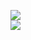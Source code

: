 [![](https://img.shields.io/badge/Made%20With-Github%20Spray-lightgrey.svg?style=for-the-badge&logo=github)](https://github.com/Annihil/github-spray#32557)  
[![](https://i.imgur.com/2DrTn0Z.gif)](https://github.com/Annihil/github-spray)